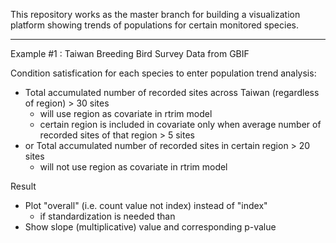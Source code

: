 This repository works as the master branch for building a visualization platform showing trends of populations for certain monitored species.

---
Example #1 : Taiwan Breeding Bird Survey Data from GBIF

Condition satisfication for each species to enter population trend analysis:
* Total accumulated number of recorded sites across Taiwan (regardless of region) > 30 sites
  * will use region as covariate in rtrim model
  * certain region is included in covariate only when average number of recorded sites of that region > 5 sites
* or Total accumulated number of recorded sites in certain region > 20 sites
  * will not use region as covariate in rtrim model
  
Result
* Plot "overall" (i.e. count value not index) instead of "index"
  * if standardization is needed than
* Show slope (multiplicative) value and corresponding p-value
